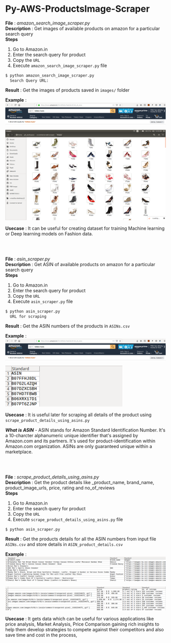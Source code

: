 # Py-AWS-ProductsImage-Scraper

**File** : *_amazon_search_image_scraper.py_*<br>
**Description** : Get images of available products on amazon for a particular search query <br>
**Steps** 
1. Go to Amazon.in
2. Enter the search query for product 
3. Copy the `URL` 
4. Execute `amazon_search_image_scraper.py` file
``` console
$ python amazon_search_image_scraper.py
  Search Query URL: 
   ```
**Result** : Get the images of products saved in `images/` folder 

**Example** :
![](/ReadmeImages/eg1img1.png)

![](/ReadmeImages/eg1img2.png)

**Usecase** : 
It can be useful for creating dataset for training Machine learning or Deep learning models on Fashion data.

<br>
<br>

**File** : *_asin_scraper.py_*<br>
**Description** : Get ASIN of available products on amazon for a particular search query<br>
**Steps** 
1. Go to Amazon.in
2. Enter the search query for product 
3. Copy the `URL` 
4. Execute `asin_scraper.py` file
``` console
$ python asin_scraper.py 
  URL for scraping
   ```
**Result** : Get the ASIN numbers of the products in `ASINs.csv`

**Example** :
![](/ReadmeImages/eg2img1.png)

![](/ReadmeImages/eg2img2.png)

**Usecase** : 
It is useful later for scraping all details of the product using `scrape_product_details_using_asins.py`

**_What is ASIN_** - ASIN stands for Amazon Standard Identification Number. It's a 10-charcter alphanumeric unique identifier that's assigned by Amazon.com and its partners. It's used for product-identification within Amazon.com organization. ASINs are only guaranteed unique within a marketplace.

<br>
<br>

**File** : *_scrape_product_details_using_asins.py_*<br>
**Description** : Get the product details like _product_name, brand_name, product_image_urls, price, rating and no_of_reviews<br>
**Steps** 
1. Go to Amazon.in
2. Enter the search query for product 
3. Copy the `URL` 
4. Execute `scrape_product_details_using_asins.py` file
``` console
$ python asin_scraper.py 
   ```
**Result** : Get the products details for all the ASIN numbers from input file `ASINs.csv` and store details in `ASIN_product_details.csv`

**Example** :
![](/ReadmeImages/eg3img1.png)

![](/ReadmeImages/eg3img2.png)

**Usecase** : 
It gets data which can be useful for various applications like price analysis, Market Analysis, Price Comparison gaining rich insights to help them develop strategies to compete against their competitors and also save time and cost in the process, 
